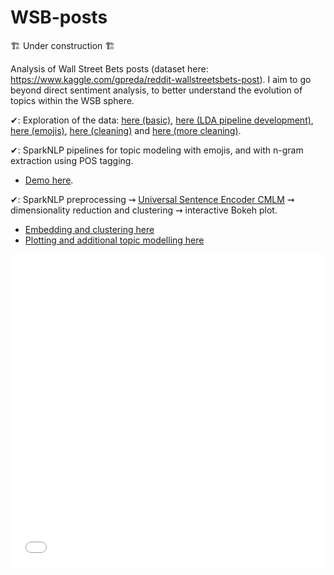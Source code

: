 # WSB-posts

🏗 Under construction 🏗

Analysis of Wall Street Bets posts (dataset here: https://www.kaggle.com/gpreda/reddit-wallstreetsbets-post). I aim to go beyond direct sentiment analysis, to better understand the evolution of topics within the WSB sphere.

✔: Exploration of the data: [here (basic)](./notebooks/eda.ipynb), [here (LDA pipeline development)](./notebooks/lda_pipeline_development.ipynb), [here (emojis)](./notebooks/emojis.ipynb), [here (cleaning)](./notebooks/embedding_prep.ipynb) and [here (more cleaning)](./notebooks/embedding_prep_2.ipynb).

✔: SparkNLP pipelines for topic modeling with emojis, and with n-gram extraction using POS tagging. 
  - [Demo here](./notebooks/lda_topic_modeling.ipynb).


✔: SparkNLP preprocessing ⇝ [Universal Sentence Encoder CMLM](https://tfhub.dev/google/universal-sentence-encoder-cmlm/en-base/) ⇝ dimensionality reduction and clustering  ⇝ interactive Bokeh plot.
  - [Embedding and clustering here](./WSB_clustering.ipynb)
  - [Plotting and additional topic modelling here](./notebooks/plot_embedding.ipynb)

<iframe src="WSB-posts/assets/wsb_emb.html" 
        sandbox="allow-same-origin allow-scripts" 
        width="100%" 
        height="500" 
        scrolling="no" 
        seamless="seamless" 
        frameborder="0"> </iframe> 
